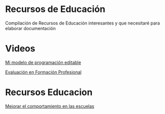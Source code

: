 # Recursos de Educación
Compilación de Recursos de Educación interesantes y que necesitaré para elaborar documentación

# Videos

[Mi modelo de programación editable](https://www.youtube.com/watch?v=WzlgKjgwXcE)

[Evaluación en Formación Profesional](https://www.youtube.com/watch?v=S5Syug28BPE)

# Recursos Educacion

[Mejorar el comportamiento en las escuelas](https://educaixa.org/documents/10180/82067560/WEB_ES_GUIA_COMPORTAMIENTO_EDUCAIXA.pdf/8c06820b-310c-58c2-8dcc-1de563df298d?t=1681840105423)
